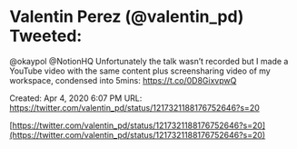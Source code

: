 # Valentin Perez (@valentin_pd) Tweeted:
@okaypol @NotionHQ Unfortunately the talk wasn’t recorded but I made a YouTube video with the same content plus screensharing video of my workspace, condensed into 5mins: https://t.co/0D8GixvpwQ

Created: Apr 4, 2020 6:07 PM
URL: https://twitter.com/valentin_pd/status/1217321188176752646?s=20

[https://twitter.com/valentin_pd/status/1217321188176752646?s=20](https://twitter.com/valentin_pd/status/1217321188176752646?s=20)